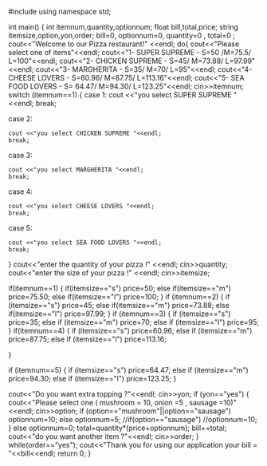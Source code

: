 #include <iostream>
using namespace std;

int main()
{
int itemnum,quantity,optionnum;
float bill,total,price;
string itemsize,option,yon,order;
bill=0, optionnum=0, quantity=0 , total=0 ;
cout<<"Welcome to our Pizza restaurant!" <<endl;
do{
cout<<"Please select one of items"<<endl;
cout<<"1- SUPER SUPREME - S=50 /M=75.5/ L=100"<<endl;
cout<<"2- CHICKEN SUPREME - S=45/ M=73.88/ L=97.99"<<endl;
cout<<"3- MARGHERITA - S=35/ M=70/ L=95"<<endl;
cout<<"4- CHEESE LOVERS - S=60.96/ M=87.75/ L=113.16"<<endl;
cout<<"5- SEA FOOD LOVERS - S= 64.47/ M=94.30/ L=123.25"<<endl;
cin>>itemnum;
switch (itemnum==1)
{
 case 1:
        cout <<"you select SUPER SUPREME "<<endl;
        break;

case 2:

    cout <<"you select CHICKEN SUPREME "<<endl;
    break;

case 3:

    cout <<"you select MARGHERITA "<<endl;
    break;

case 4:

    cout <<"you select CHEESE LOVERS "<<endl;
    break;

case 5:

    cout <<"you select SEA FOOD LOVERS "<<endl;
    break;
}
cout<<"enter the quantity of your pizza !" <<endl;
cin>>quantity;
cout<<"enter the size of your pizza !" <<endl;
cin>>itemsize;

if(itemnum==1)
{
    if(itemsize=="s")
        price=50;
    else if(itemsize=="m")
        price=75.50;
    else if(itemsize=="l")
        price=100;
}
if (itemnum==2)
{
    if (itemsize=="s")
        price=45;
    else if(itemsize=="m")
        price=73.88;
    else  if(itemsize=="l")
        price=97.99;
}
if (itemnum==3)
{
    if (itemsize=="s")
        price=35;
    else if (itemsize=="m")
        price=70;
    else if (itemsize=="l")
        price=95;
}
if(itemnum==4)
{
    if (itemsize=="s")
        price=60.96;
    else if (itemsize=="m")
        price=87.75;
    else if (itemsize=="l")
        price=113.16;

}

if (itemnum==5)
{
    if (itemsize=="s")
        price=64.47;
    else if (itemsize=="m")
        price=94.30;
    else if (itemsize=="l")
        price=123.25;
}

cout<<"Do you want extra topping ?"<<endl;
cin>>yon;
if (yon=="yes")
{
    cout<<"Please select one ( mushroom = 10, onion =5 , sausage =10)"<<endl;
    cin>>option;
    if (option=="mushroom"||option=="sausage")
        optionnum=10;
    else
        optionnum=5;
    //if(option=="sausage")
        //optionnum=10;
}
else
optionnum=0;
total=quantity*(price+optionnum);
bill+=total;
cout<<"do you want another item ?"<<endl;
cin>>order;
}
while(order=="yes");
cout<<"Thank you for using our application your bill = "<<bill<<endl;
return 0;
}

